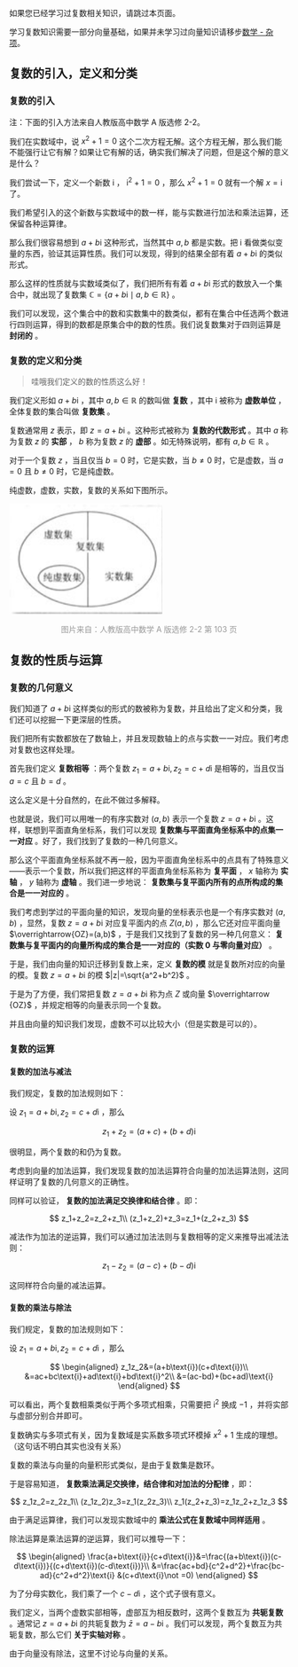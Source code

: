 如果您已经学习过复数相关知识，请跳过本页面。

学习复数知识需要一部分向量基础，如果并未学习过向量知识请移步[数学 - 杂项](/math/misc/)。

## 复数的引入，定义和分类

### 复数的引入

注：下面的引入方法来自人教版高中数学 A 版选修 2-2。

我们在实数域中，说 $x^2+1=0$ 这个二次方程无解。这个方程无解，那么我们能不能强行让它有解？如果让它有解的话，确实我们解决了问题，但是这个解的意义是什么？

我们尝试一下，定义一个新数 $\text{i}$ ， $\text{i}^2+1=0$ ，那么 $x^2+1=0$ 就有一个解 $x=\text{i}$ 了。

我们希望引入的这个新数与实数域中的数一样，能与实数进行加法和乘法运算，还保留各种运算律。

那么我们很容易想到 $a+b\text{i}$ 这种形式，当然其中 $a,b$ 都是实数。把 $\text{i}$ 看做类似变量的东西，验证其运算性质。我们可以发现，得到的结果全部有着 $a+b\text{i}$ 的类似形式。

那么这样的性质就与实数域类似了，我们把所有有着 $a+b\text{i}$ 形式的数放入一个集合中，就出现了复数集 $\mathbb{C}=\{a+b\text{i} \mid a,b\in \mathbb{R}\}$ 。

我们可以发现，这个集合中的数和实数集中的数类似，都有在集合中任选两个数进行四则运算，得到的数都是原集合中的数的性质。我们说复数集对于四则运算是 **封闭的** 。

### 复数的定义和分类

> 哇哦我们定义的数的性质这么好！

我们定义形如 $a+b\text{i}$ ，其中 $a,b\in \mathbb{R}$ 的数叫做 **复数** ，其中 $\text{i}$ 被称为 **虚数单位** ，全体复数的集合叫做 **复数集** 。

复数通常用 $z$ 表示，即 $z=a+b\text{i}$ 。这种形式被称为 **复数的代数形式** 。其中 $a$ 称为复数 $z$ 的 **实部** ， $b$ 称为复数 $z$ 的 **虚部** 。如无特殊说明，都有 $a,b\in \mathbb{R}$ 。

对于一个复数 $z$ ，当且仅当 $b=0$ 时，它是实数，当 $b\not = 0$ 时，它是虚数，当 $a=0$ 且 $b\not = 0$ 时，它是纯虚数。

纯虚数，虚数，实数，复数的关系如下图所示。

![](./images/complex-1.png)

<div style='text-align: center; color: #999'>图片来自：人教版高中数学 A 
版选修 2-2 第 103 页</div>

## 复数的性质与运算

### 复数的几何意义

我们知道了 $a+b\text{i}$ 这样类似的形式的数被称为复数，并且给出了定义和分类，我们还可以挖掘一下更深层的性质。

我们把所有实数都放在了数轴上，并且发现数轴上的点与实数一一对应。我们考虑对复数也这样处理。

首先我们定义 **复数相等** ：两个复数 $z_1=a+b\text{i},z_2=c+d\text{i}$ 是相等的，当且仅当 $a=c$ 且 $b=d$ 。

这么定义是十分自然的，在此不做过多解释。

也就是说，我们可以用唯一的有序实数对 $(a,b)$ 表示一个复数 $z=a+b\text{i}$ 。这样，联想到平面直角坐标系，我们可以发现 **复数集与平面直角坐标系中的点集一一对应** 。好了，我们找到了复数的一种几何意义。

那么这个平面直角坐标系就不再一般，因为平面直角坐标系中的点具有了特殊意义——表示一个复数，所以我们把这样的平面直角坐标系称为 **复平面** ， $x$ 轴称为 **实轴** ， $y$ 轴称为 **虚轴** 。我们进一步地说： **复数集与复平面内所有的点所构成的集合是一一对应的** 。

我们考虑到学过的平面向量的知识，发现向量的坐标表示也是一个有序实数对 $(a,b)$ ，显然，复数 $z=a+b\text{i}$ 对应复平面内的点 $Z(a,b)$ ，那么它还对应平面向量 $\overrightarrow{OZ}=(a,b)$ ，于是我们又找到了复数的另一种几何意义： **复数集与复平面内的向量所构成的集合是一一对应的（实数 $0$ 与零向量对应）** 。

于是，我们由向量的知识迁移到复数上来，定义 **复数的模** 就是复数所对应的向量的模。复数 $z=a+b\text{i}$ 的模 $|z|=\sqrt{a^2+b^2}$ 。

于是为了方便，我们常把复数 $z=a+b\text{i}$ 称为点 $Z$ 或向量 $\overrightarrow {OZ}$ ，并规定相等的向量表示同一个复数。

并且由向量的知识我们发现，虚数不可以比较大小（但是实数是可以的）。

### 复数的运算

#### 复数的加法与减法

我们规定，复数的加法规则如下：

设 $z_1=a+b\text{i},z_2=c+d\text{i}$ ，那么

$$
z_1+z_2=(a+c)+(b+d)\text{i}
$$

很明显，两个复数的和仍为复数。

考虑到向量的加法运算，我们发现复数的加法运算符合向量的加法运算法则，这同样证明了复数的几何意义的正确性。

同样可以验证， **复数的加法满足交换律和结合律** 。即：

$$
z_1+z_2=z_2+z_1\\
(z_1+z_2)+z_3=z_1+(z_2+z_3)
$$

减法作为加法的逆运算，我们可以通过加法法则与复数相等的定义来推导出减法法则：

$$
z_1-z_2=(a-c)+(b-d)\text{i}
$$

这同样符合向量的减法运算。

#### 复数的乘法与除法

我们规定，复数的加法规则如下：

设 $z_1=a+b\text{i},z_2=c+d\text{i}$ ，那么

$$
\begin{aligned}
z_1z_2&=(a+b\text{i})(c+d\text{i})\\
&=ac+bc\text{i}+ad\text{i}+bd\text{i}^2\\
&=(ac-bd)+(bc+ad)\text{i}
\end{aligned}
$$

可以看出，两个复数相乘类似于两个多项式相乘，只需要把 $\text{i}^2$ 换成 $-1$ ，并将实部与虚部分别合并即可。

复数确实与多项式有关，因为复数域是实系数多项式环模掉 $x^2+1$ 生成的理想。（这句话不明白其实也没有关系）

复数的乘法与向量的向量积形式类似，是由于复数集是数环。

于是容易知道， **复数乘法满足交换律，结合律和对加法的分配律** ，即：

$$
z_1z_2=z_2z_1\\
(z_1z_2)z_3=z_1(z_2z_3)\\
z_1(z_2+z_3)=z_1z_2+z_1z_3
$$

由于满足运算律，我们可以发现实数域中的 **乘法公式在复数域中同样适用** 。

除法运算是乘法运算的逆运算，我们可以推导一下：

$$
\begin{aligned}
\frac{a+b\text{i}}{c+d\text{i}}&=\frac{(a+b\text{i})(c-d\text{i})}{(c+d\text{i})(c-d\text{i})}\\
&=\frac{ac+bd}{c^2+d^2}+\frac{bc-ad}{c^2+d^2}\text{i} &(c+d\text{i}\not =0)
\end{aligned}
$$

为了分母实数化，我们乘了一个 $c-d\text{i}$ ，这个式子很有意义。

我们定义，当两个虚数实部相等，虚部互为相反数时，这两个复数互为 **共轭复数** 。通常记 $z=a+b\text{i}$ 的共轭复数为 $\bar z=a-b\text{i}$ 。我们可以发现，两个复数互为共轭复数，那么它们 **关于实轴对称** 。

由于向量没有除法，这里不讨论与向量的关系。
